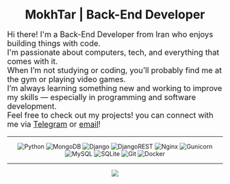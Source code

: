 <h1 align="center">MokhTar | Back-End Developer</h1>

<p style="font-size:18px">
Hi there! I'm a Back-End Developer from Iran who enjoys building things with code.<br>
I'm passionate about computers, tech, and everything that comes with it.<br>
When I’m not studying or coding, you’ll probably find me at the gym or playing video games.<br>
I’m always learning something new and working to improve my skills — especially in programming and software development.<br>
Feel free to check out my projects! you can connect with me via <a href="https://t.me/diartor">Telegram</a> or <a href="mailto:diartor.dev@gmail.com">email</a>!
</p>

<hr>

<div align="center">

![Python](https://img.shields.io/badge/python-3670A0?style=for-the-badge&logo=python&logoColor=ffdd54)
![MongoDB](https://img.shields.io/badge/MongoDB-%234ea94b.svg?style=for-the-badge&logo=mongodb&logoColor=white)
![Django](https://img.shields.io/badge/django-%23092E20.svg?style=for-the-badge&logo=django&logoColor=white)
![DjangoREST](https://img.shields.io/badge/DJANGO-REST-ff1709?style=for-the-badge&logo=django&logoColor=white&color=ff1709&labelColor=gray)
![Nginx](https://img.shields.io/badge/nginx-%23009639.svg?style=for-the-badge&logo=nginx&logoColor=white)
![Gunicorn](https://img.shields.io/badge/gunicorn-%298729.svg?style=for-the-badge&logo=gunicorn&logoColor=white)
![MySQL](https://img.shields.io/badge/mysql-4479A1.svg?style=for-the-badge&logo=mysql&logoColor=white)
![SQLite](https://img.shields.io/badge/sqlite-%2307405e.svg?style=for-the-badge&logo=sqlite&logoColor=white)
![Git](https://img.shields.io/badge/git-%23F05033.svg?style=for-the-badge&logo=git&logoColor=white)
![Docker](https://img.shields.io/badge/docker-%230db7ed.svg?style=for-the-badge&logo=docker&logoColor=white)

<hr>

<img src="https://quotes-github-readme.vercel.app/api?type=horizontal&theme=radical" />

</div>
